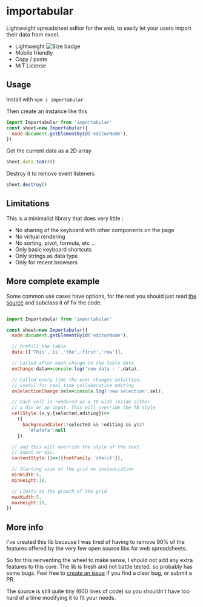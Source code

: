 # importabular
Lightweight spreadsheet editor for the web, to easily let your users import their data from excel.

*   Lightweight ![Size badge](https://badgen.net/bundlephobia/minzip/importabular)
*   Mobile friendly
*   Copy / paste
*   MIT License

## Usage

Install with `npm i importabular`

Then create an instance like this 

```javascript
import Importabular from 'importabular'
const sheet=new Importabular({
  node:document.getElementById('editorNode'),
})
```


Get the current data as a 2D array
```javascript
sheet.data.toArr()
```


Destroy it to remove event listeners
```javascript
sheet.destroy()
```

## Limitations

This is a minimalist library that does very little :

*   No sharing of the keyboard with other components on the page
*   No virtual rendering
*   No sorting, pivot, formula, etc ..
*   Only basic keyboard shortcuts
*   Only strings as data type
*   Only for recent browsers

## More complete example

Some common use cases have options, for the rest you should just read [the source](https://github.com/renanlecaro/importabular) and subclass it of fix the code.

```javascript

import Importabular from 'importabular'

const sheet=new Importabular({
  node:document.getElementById('editorNode'),

  // Prefill the table
  data:[['This','is','the','first','row']],

  // Called after each change to the table data
  onChange:data=>console.log('new data : ',data),

  // Called every time the user changes selection,
  // useful for real time collaborative editing
  onSelectionChange:sel=>console.log('new selection',sel),

  // Each cell is rendered as a TD with inside either
  // a div or an input. This will override the TD style
  cellStyle:(x,y,{selected,editing})=>
    ({
      backgroundColor:!selected && !editing && y%2?
        '#fafafa':null
    }),

  // and this will override the style of the text
  // input or div.
  contentStyle:()=>({fontFamily:'sherif'}),

  // Starting size of the grid on instanciation
  minWidth:5,
  minHeight:10,

  // Limits to the growth of the grid
  maxWidth:5,
  maxHeight:10,
})
```

## More info
 
I've created this lib because I was tired of having to remove 90% of the features offered by the very few open source libs for web spreadsheets.

So for this reinventing the wheel to make sense, I should not add any extra features to this core. The lib is fresh and not battle tested, so probably has some bugs. Feel free to [create an issue](https://github.com/renanlecaro/importabular/issues/new) if you find a clear bug, or submit a PR.

The source is still quite tiny (600 lines of code) so you shouldn't have too hard of a time modifying it to fit your needs.

